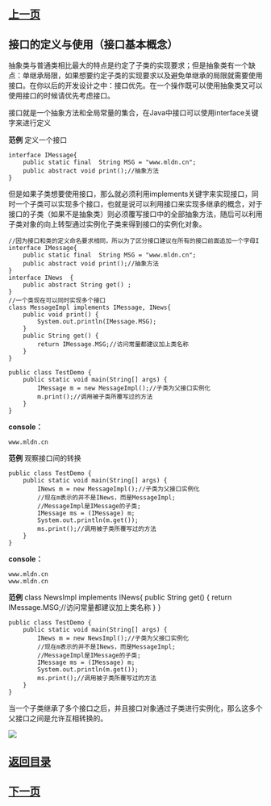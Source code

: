 ## [上一页](course66)

## 接口的定义与使用（接口基本概念）

抽象类与普通类相比最大的特点是约定了子类的实现要求；但是抽象类有一个缺点：单继承局限，如果想要约定子类的实现要求以及避免单继承的局限就需要使用接口。在你以后的开发设计之中：接口优先。在一个操作既可以使用抽象类又可以使用接口的时候请优先考虑接口。

接口就是一个抽象方法和全局常量的集合，在Java中接口可以使用interface关键字来进行定义

**范例** 定义一个接口

	interface IMessage{
		public static final  String MSG = "www.mldn.cn";
		public abstract void print();//抽象方法
	}

但是如果子类想要使用接口，那么就必须利用implements关键字来实现接口，同时一个子类可以实现多个接口，也就是说可以利用接口来实现多继承的概念，对于接口的子类（如果不是抽象类）则必须覆写接口中的全部抽象方法，随后可以利用子类对象的向上转型通过实例化子类来得到接口的实例化对象。

	//因为接口和类的定义命名要求相同，所以为了区分接口建议在所有的接口前面追加一个字母I
	interface IMessage{
		public static final  String MSG = "www.mldn.cn";
		public abstract void print();//抽象方法
	}
	interface INews  {
		public abstract String get() ;
	}
	//一个类现在可以同时实现多个接口
	class MessageImpl implements IMessage, INews{
		public void print() {
			System.out.println(IMessage.MSG);
		}
		public String get() {
			return IMessage.MSG;//访问常量都建议加上类名称
		}
	}
	
	public class TestDemo {
		public static void main(String[] args) {
			IMessage m = new MessageImpl();//子类为父接口实例化
			m.print();//调用被子类所覆写过的方法
		}
	}

**console：**

	www.mldn.cn	

**范例** 观察接口间的转换

	public class TestDemo {
		public static void main(String[] args) {
			INews m = new MessageImpl();//子类为父接口实例化
			//现在m表示的并不是INews，而是MessageImpl;
			//MessageImpl是IMessage的子类;
			IMessage ms = (IMessage) m;
			System.out.println(m.get());
			ms.print();//调用被子类所覆写过的方法
		}
	}

**console：**

	www.mldn.cn
	www.mldn.cn


**范例**
	class NewsImpl implements INews{
		public String get() {
			return IMessage.MSG;//访问常量都建议加上类名称
		}
	}
	
	public class TestDemo {
		public static void main(String[] args) {
			INews m = new NewsImpl();//子类为父接口实例化
			//现在m表示的并不是INews，而是MessageImpl;
			//MessageImpl是IMessage的子类;
			IMessage ms = (IMessage) m;
			System.out.println(m.get());
			ms.print();//调用被子类所覆写过的方法
		}
	}
当一个子类继承了多个接口之后，并且接口对象通过子类进行实例化，那么这多个父接口之间是允许互相转换的。


![](https://i.imgur.com/CH6Sd7X.png)





## [返回目录](https://wuchengcheng110120.github.io/learnJava)
## [下一页](course68)
